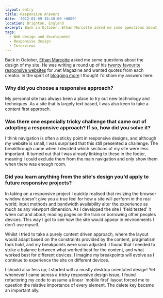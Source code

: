 ```yaml
---
layout: entry
title: Responsive Answers
date: '2012-01-09 19:48:00 +0000'
location: Brighton, England
excerpt: Back in October, Ethan Marcotte asked me some questions about the design of my site. He was writing a round up of his twenty favourite responsive websites for .net Magazine and wanted quotes from each creator. In the spirit of blogging more I thought I'd share my answers here.
tags:
  - Web design and development
  - Responsive design
  - Interviews
---
```

Back in October, [Ethan Marcotte][1] asked me some questions about the design of my site. He was writing a round up of his [twenty favourite responsive websites][2] for .net Magazine and wanted quotes from each creator. In the spirit of [blogging more][3] I thought I'd share my answers here.

### Why did you choose a responsive approach?
My personal site has always been a place to try out new technology and techniques. As a site that is largely text based, I was also keen to take a content first approach.

### Was there one especially tricky challenge that came out of adopting a responsive approach? If so, how did you solve it?
I think navigation is often a sticky point in responsive designs, and although my website is small, I was surprised that this still presented a challenge. The breakthrough came when I decided which sections of my site were less important. It turned out that I was already linking to these in the footer, meaning I could exclude them from the main navigation and only show them when there was enough room.

### Did you learn anything from the site's design you'd apply to future responsive projects?
In taking on a responsive project I quickly realised that resizing the browser window doesn't give you a true feel for how a site will perform in the real world; input methods and bandwidth availability alter the experience as much as any viewport dimension. As I developed the site I 'field tested' it when out and about; reading pages on the train or borrowing other peoples devices. This way I got to see how the site would appear in environments I don't use myself.

Whilst I tried to take a purely content driven approach, where the layout would adapt based on the constraints provided by the content, pragmatism took hold, and my breakpoints were soon adjusted. I found that I needed to strike a balance between what worked best for the content, and what worked best for different devices. I imagine my breakpoints will evolve as I continue to experience the site on different devices.

I should also fess up; I started with a mostly desktop orientated design! Yet whenever I came across a tricky responsive design issue, I found refactoring my code to assume a linear 'mobile first' layout forced me to question the relative importance of every element. The delete key became an important ally.

[1]: http://ethanmarcotte.com/
[2]: http://www.netmagazine.com/features/ethan-marcottes-20-favourite-responsive-sites
[3]: /2012/01/goals_for_2012/